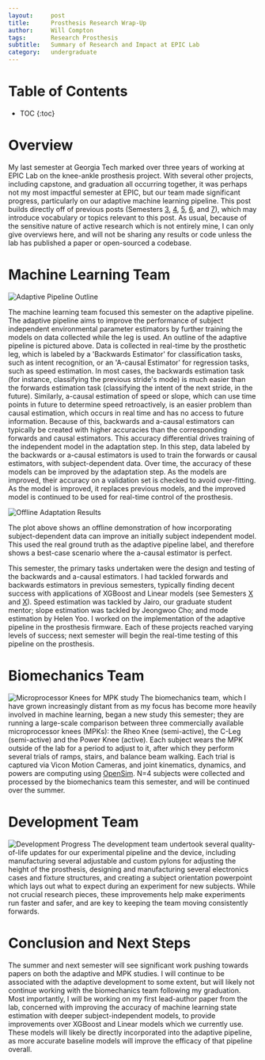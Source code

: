 ```yaml
---
layout:     post
title:      Prosthesis Research Wrap-Up
author:     Will Compton
tags: 		Research Prosthesis
subtitle:  	Summary of Research and Impact at EPIC Lab
category:   undergraduate
---
```

<!-- Start Writing Below in Markdown -->

# Table of Contents

* TOC
{:toc}


# Overview
My last semester at Georgia Tech marked over three years of working at EPIC Lab on the knee-ankle prosthesis project.  With several other projects, including capstone, and graduation all occurring together, it was perhaps not my most impactful semester at EPIC, but our team made significant progress, particularly on our adaptive machine learning pipeline.  This post builds directly off of previous posts (Semesters [3](), [4](), [5](), [6](), and [7]()), which may introduce vocabulary or topics relevant to this post.  As usual, because of the sensitive nature of active research which is not entirely mine, I can only give overviews here, and will not be sharing any results or code unless the lab has published a paper or open-sourced a codebase.

# Machine Learning Team
![Adaptive Pipeline Outline](http://wdc3iii.github.io/website/img/epic/adaptive_pipeline.png)

The machine learning team focused this semester on the adaptive pipeline.  The adaptive pipeline aims to improve the performance of subject independent environmental parameter estimators by further training the models on data collected while the leg is used.  An outline of the adaptive pipeline is pictured above.  Data is collected in real-time by the prosthetic leg, which is labeled by a 'Backwards Estimator' for classification tasks, such as intent recognition, or an 'A-causal Estimator' for regression tasks, such as speed estimation.  In most cases, the backwards estimation task (for instance, classifying the previous stride's mode) is much easier than the forwards estimation task (classifying the intent of the next stride, in the future).  Similarly, a-causal estimation of speed or slope, which can use time points in future to determine speed retroactively, is an easier problem than causal estimation, which occurs in real time and has no access to future information.  Because of this, backwards and a-causal estimators can typically be created with higher accuracies than the corresponding forwards and causal estimators.  This accuracy differential drives training of the independent model in the adaptation step.  In this step, data labeled by the backwards or a-causal estimators is used to train the forwards or causal estimators, with subject-dependent data.  Over time, the accuracy of these models can be improved by the adaptation step.  As the models are improved, their accuracy on a validation set is checked to avoid over-fitting.  As the model is improved, it replaces previous models, and the improved model is continued to be used for real-time control of the prosthesis.  

![Offline Adaptation Results](http://wdc3iii.github.io/website/img/epic/offline_adaptation.png)

The plot above shows an offline demonstration of how incorporating subject-dependent data can improve an initially subject independent model.  This used the real ground truth as the adaptive pipeline label, and therefore shows a best-case scenario where the a-causal estimator is perfect.  

This semester, the primary tasks undertaken were the design and testing of the backwards and a-causal estimators.  I had tackled forwards and backwards estimators in previous semesters, typically finding decent success with applications of XGBoost and Linear models (see Semesters [X]() and [X]()).  Speed estimation was tackled by Jairo, our graduate student mentor; slope estimation was tackled by Jeongwoo Cho; and mode estimation by Helen Yoo.  I worked on the implementation of the adaptive pipeline in the prosthesis firmware.  Each of these projects reached varying levels of success; next semester will begin the real-time testing of this pipeline on the prosthesis.

# Biomechanics Team
![Microprocessor Knees for MPK study](http://wdc3iii.github.io/website/img/epic/mpk.png)
The biomechanics team, which I have grown increasingly distant from as my focus has become more heavily involved in machine learning, began a new study this semester; they are running a large-scale comparison between three commercially available microprocessor knees (MPKs): the Rheo Knee (semi-active), the C-Leg (semi-active) and the Power Knee (active).  Each subject wears the MPK outside of the lab for a period to adjust to it, after which they perform several trials of ramps, stairs, and balance beam walking.  Each trial is captured via Vicon Motion Cameras, and joint kinematics, dynamics, and powers are computing using [OpenSim](https://simtk.org/projects/opensim).  N=4 subjects were collected and processed by the biomechanics team this semester, and will be continued over the summer.  

# Development Team
![Development Progress](http://wdc3iii.github.io/website/img/epic/development_s8.png)
The development team undertook several quality-of-life updates for our experimental pipeline and the device, including manufacturing several adjustable and custom pylons for adjusting the height of the prosthesis, designing and manufacturing several electronics cases and fixture structures, and creating a subject orientation powerpoint which lays out what to expect during an experiment for new subjects.  While not crucial research pieces, these improvements help make experiments run faster and safer, and are key to keeping the team moving consistently forwards.  

# Conclusion and Next Steps
The summer and next semester will see significant work pushing towards papers on both the adaptive and MPK studies.  I will continue to be associated with the adaptive development to some extent, but will likely not continue working with the biomechanics team following my graduation.  Most importantly, I will be working on my first lead-author paper from the lab, concerned with improving the accuracy of machine learning state estimation with deeper subject-independent models, to provide improvements over XGBoost and Linear models which we currently use. These models will likely be directly incorporated into the adaptive pipeline, as more accurate baseline models will improve the efficacy of that pipeline overall.  